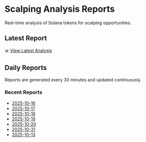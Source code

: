# Scalping Analysis Reports

Real-time analysis of Solana tokens for scalping opportunities.

## Latest Report

📊 [View Latest Analysis](LATEST.md)

## Daily Reports

Reports are generated every 30 minutes and updated continuously.

### Recent Reports
- [2025-10-16](2025-10-16.md)
- [2025-10-17](2025-10-17.md)
- [2025-10-18](2025-10-18.md)
- [2025-10-19](2025-10-19.md)
- [2025-10-20](2025-10-20.md)
- [2025-10-31](2025-10-31.md)
- [2025-10-13](2025-10-13.md)
